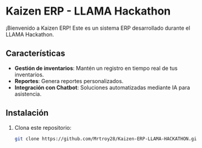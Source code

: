 # Kaizen ERP - LLAMA Hackathon

¡Bienvenido a Kaizen ERP! Este es un sistema ERP desarrollado durante el LLAMA Hackathon.

## Características
- **Gestión de inventarios**: Mantén un registro en tiempo real de tus inventarios.
- **Reportes**: Genera reportes personalizados.
- **Integración con Chatbot**: Soluciones automatizadas mediante IA para asistencia.

## Instalación
1. Clona este repositorio:
   ```bash
   git clone https://github.com/Mrtroy28/Kaizen-ERP-LLAMA-HACKATHON.git
